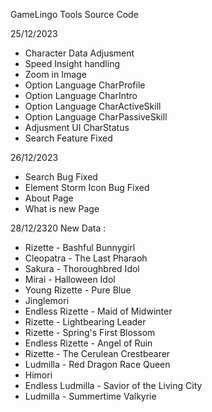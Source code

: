 GameLingo Tools Source Code

25/12/2023

- Character Data Adjusment
- Speed Insight handling
- Zoom in Image
- Option Language CharProfile
- Option Language CharIntro
- Option Language CharActiveSkill
- Option Language CharPassiveSkill
- Adjusment UI CharStatus
- Search Feature Fixed

26/12/2023

- Search Bug Fixed
- Element Storm Icon Bug Fixed
- About Page
- What is new Page

28/12/2320
New Data :

- Rizette - Bashful Bunnygirl
- Cleopatra - The Last Pharaoh
- Sakura - Thoroughbred Idol
- Mirai - Halloween Idol
- Young Rizette - Pure Blue
- Jinglemori
- Endless Rizette - Maid of Midwinter
- Rizette - Lightbearing Leader
- Rizette - Spring's First Blossom
- Endless Rizette - Angel of Ruin
- Rizette - The Cerulean Crestbearer
- Ludmilla - Red Dragon Race Queen
- Himori
- Endless Ludmilla - Savior of the Living City
- Ludmilla - Summertime Valkyrie
